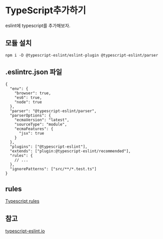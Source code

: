 # TypeScript추가하기
eslint에 typescript를 추가해보자.

## 모듈 설치
```
npm i -D @typescript-eslint/eslint-plugin @typescript-eslint/parser
```



## .eslintrc.json 파일
```
{
  "env": {
    "browser": true,
    "es6": true,
    "node": true
  },
  "parser": "@typescript-eslint/parser",
  "parserOptions": {
    "ecmaVersion": "latest",
    "sourceType": "module",
    "ecmaFeatures": {
      "jsx": true
    }
  },
  "plugins": ["@typescript-eslint"],
  "extends": ["plugin:@typescript-eslint/recommended"],
  "rules": {
    // ...
  },
  "ignorePatterns": ["src/**/*.test.ts"]
}
```



## rules
[typescripteslintrule]: https://github.com/typescript-eslint/typescript-eslint/tree/main/packages/eslint-plugin#supported-rules

[Typescript rules][typescripteslintrule]


## 참고
[typescripteslint]: https://typescript-eslint.io/docs/development/architecture/packages/
[typescript-eslint.io][typescripteslint]
